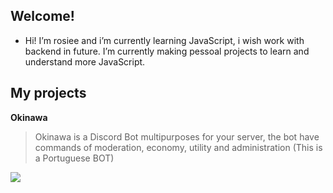 ## Welcome!
- Hi! I’m rosiee and i’m currently learning JavaScript, i wish work with backend in future.
I’m currently making pessoal projects to learn and understand more JavaScript. 

## My projects
**Okinawa**
> Okinawa is a Discord Bot multipurposes for your server, the bot have commands of moderation, economy, utility and administration (This is a Portuguese BOT)

![](https://i.imgur.com/vDFwaZL.png)
